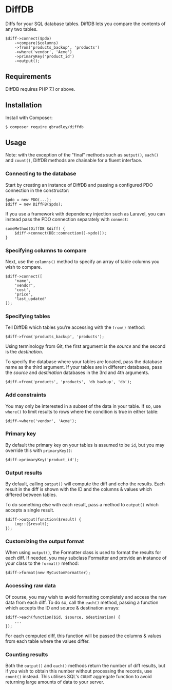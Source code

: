 # DiffDB

Diffs for your SQL database tables. DiffDB lets you compare the contents of any two tables.

	$diff->connect($pdo)
		->compare($columns)
		->from('products_backup', 'products')
		->where('vendor', 'Acme')
		->primaryKey('product_id')
		->output();


## Requirements

DiffDB requires PHP 7.1 or above.

## Installation

Install with Composer:

	$ composer require gbradley/diffdb

## Usage

Note: with the exception of the "final" methods such as `output()`, `each()` and `count()`, DiffDB methods are chainable for a fluent interface.

### Connecting to the database

Start by creating an instance of DiffDB and passing a configured PDO connection in the constructor:

	$pdo = new PDO(...);
	$diff = new DiffFB($pdo);
	
If you use a framework with dependency injection such as Laravel, you can instead pass the PDO connection separately with `connect`:

	someMethod(DiffDB $diff) {
		$diff->connect(DB::connection()->pdo());
	}
	
### Specifying columns to compare

Next, use the `columns()` method to specify an array of table columns you wish to compare.

	$diff->connect([
		'name',
		'vendor',
		'cost',
		'price',
		'last_updated'
	]);
	
### Specifying tables

Tell DiffDB which tables you're accessing with the `from()` method:

	$diff->from('products_backup', 'products');

Using terminology from Git, the first argument is the *source* and the second is the *destination*.
	
To specify the database where your tables are located, pass the database name as the third argument. If your tables are in different databases, pass the *source* and *destination* databases in the 3rd and 4th arguments.

	$diff->from('products', 'products', 'db_backup', 'db');
	
### Add constraints

You may only be interested in a subset of the data in your table. If so, use `where()` to limit results to rows where the condition is true in either table:

	$diff->where('vendor', 'Acme');
	
### Primary key

By default the primary key on your tables is assumed to be `id`, but you may override this with `primaryKey()`:

	$diff->primaryKey('product_id');
	
### Output results

By default, calling `output()` will compute the diff and echo the results. Each result in the diff is shown with the ID and the columns & values which differed between tables.

To do something else with each result, pass a method to `output()` which accepts a single result.

	$diff->output(function($result) {
		Log::($result);
	});

### Customizing the output format

When using `output()`, the Formatter class is used to format the results for each diff. If needed, you may subclass Formatter and provide an instance of your class to the `format()` method:

	$diff->format(new MyCustomFormatter);
	
### Accessing raw data

Of course, you may wish to avoid formatting completely and access the raw data from each diff. To do so, call the `each()` method, passing a function which accepts the ID and source & destination arrays:

	$diff->each(function($id, $source, $destination) {
		...
	});
	
For each computed diff, this function will be passed the columns & values from each table where the values differ.

### Counting results

Both the `output()` and `each()` methods return the number of diff results, but if you wish to obtain this number without processing the records, use `count()` instead. This utilises SQL's `COUNT` aggregate function to avoid returning large amounts of data to your server.